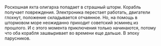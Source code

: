 <!--2025-09-01 16:26:47--><!--pdate:-->
Роскошная яхта олигарха попадает в страшный шторм. Корабль получает повреждения. Электроника перестает работать, двигатели глохнут, положение складывается отчаянное. Но, на помощь в штормовом море неожиданно приходит советский эсминец из прошлого. И с этого момента приключения только начинаются, потому что оба корабля зашвыривает во времени еще дальше. В эпоху парусников.